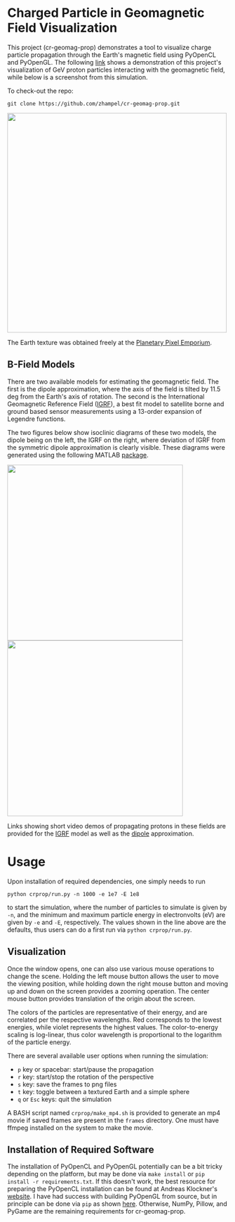 # Charged Particle in Geomagnetic Field Visualization

This project (cr-geomag-prop) demonstrates a tool to visualize charge particle 
propagation through the Earth's magnetic field using PyOpenCL and PyOpenGL.
The following [link](https://youtu.be/0FDwW1mo2Vk)
shows a demonstration of this project's visualization of GeV proton particles 
interacting with the geomagnetic field, while below is a screenshot from this simulation.

To check-out the repo:
```
git clone https://github.com/zhampel/cr-geomag-prop.git
```


<p float="left">
  <img src="docs/images/screenshot.png" width="500" />
</p>

The Earth texture was obtained freely at the 
[Planetary Pixel Emporium](http://planetpixelemporium.com/earth.html).



## B-Field Models
There are two available models for estimating the geomagnetic field.
The first is the dipole approximation, where the axis of the field
is tilted by 11.5 deg from the Earth's axis of rotation.
The second is the International Geomagnetic Reference Field 
([IGRF](https://www.ngdc.noaa.gov/IAGA/vmod/igrf.html)),
a best fit model to satellite borne and ground based sensor measurements
using a 13-order expansion of Legendre functions.

The two figures below show isoclinic diagrams of these two models,
the dipole being on the left, the IGRF on the right, where
deviation of IGRF from the symmetric dipole approximation is clearly visible.
These diagrams were generated using the following MATLAB
[package](https://nl.mathworks.com/matlabcentral/fileexchange/34388-international-geomagnetic-reference-field--igrf--model).

<p float="left">
  <img src="docs/images/dipole_isoclinic_diagram.png" width="400" />
  <img src="docs/images/igrf_isoclinic_diagram.png" width="400" />
</p>

Links showing short video demos of propagating protons in these fields are provided for the
[IGRF](https://youtu.be/0FDwW1mo2Vk)
model as well as the 
[dipole](https://youtu.be/YA2j0FwJTsI)
approximation.

# Usage
Upon installation of required dependencies, one simply needs to run
```
python crprop/run.py -n 1000 -e 1e7 -E 1e8
```
to start the simulation, where the number of particles to simulate is given by `-n`,
and the minimum and maximum particle energy in electronvolts (eV) are given by `-e` 
and `-E`, respectively.
The values shown in the line above are the defaults, thus users can do a first run 
via `python crprop/run.py`.

## Visualization
Once the window opens, one can also use various mouse operations to change the scene.
Holding the left mouse button allows the user to move the viewing position, while 
holding down the right mouse button and moving up and down on the screen provides
a zooming operation.
The center mouse button provides translation of the origin about the screen.

The colors of the particles are representative of their energy, and are correlated
per the respective wavelengths.
Red corresponds to the lowest energies, while violet represents the highest values. 
The color-to-energy scaling is log-linear, thus color wavelength is proportional 
to the logarithm of the particle energy.

There are several available user options when running the simulation:

- `p` key or spacebar: start/pause the propagation
- `r` key: start/stop the rotation of the perspective
- `s` key: save the frames to png files
- `t` key: toggle between a textured Earth and a simple sphere
- `q` or `Esc` keys: quit the simulation

A BASH script named `crprop/make_mp4.sh` is provided to generate 
an mp4 movie if saved frames are present in the `frames` directory.
One must have ffmpeg installed on the system to make the movie.


## Installation of Required Software
The installation of PyOpenCL and PyOpenGL potentially can be a bit tricky
depending on the platform, but may be done via `make install` or `pip install -r requirements.txt`.
If this doesn't work, the best resource for preparing the PyOpenCL installation can 
be found at Andreas Klockner's [website](https://wiki.tiker.net/PyOpenCL/Installation/).
I have had success with building PyOpenGL from source, but in principle
can be done via `pip` as shown [here](http://pyopengl.sourceforge.net/).
Otherwise, NumPy, Pillow, and PyGame are the remaining requirements for cr-geomag-prop.
